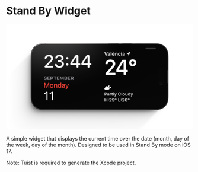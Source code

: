 # Stand By Widget

![Stand By Widget](StandBy.png)

A simple widget that displays the current time over the date (month, day of the week, day of the month). Designed to be used in Stand By mode on iOS 17.

Note: Tuist is required to generate the Xcode project.